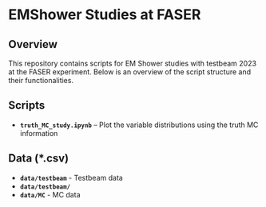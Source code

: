 # EMShower Studies at FASER

## Overview
This repository contains scripts for EM Shower studies with testbeam 2023 at the FASER experiment. Below is an overview of the script structure and their functionalities.

## Scripts
- **`truth_MC_study.ipynb`** – Plot the variable distributions using the truth MC information

## Data (*.csv)
- **`data/testbeam`** - Testbeam data
- **`data/testbeam/`**
- **`data/MC`** - MC data
